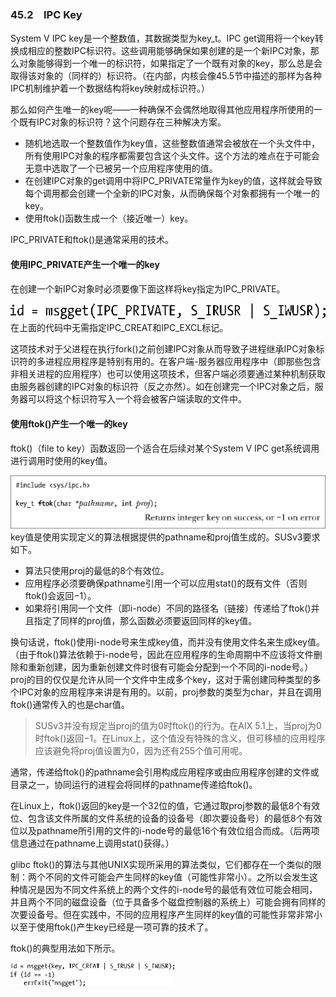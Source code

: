 ### 45.2　IPC Key

System V IPC key是一个整数值，其数据类型为key_t。IPC get调用将一个key转换成相应的整数IPC标识符。这些调用能够确保如果创建的是一个新IPC对象，那么对象能够得到一个唯一的标识符，如果指定了一个既有对象的key，那么总是会取得该对象的（同样的）标识符。（在内部，内核会像45.5节中描述的那样为各种IPC机制维护着一个数据结构将key映射成标识符。）

那么如何产生唯一的key呢——一种确保不会偶然地取得其他应用程序所使用的一个既有IPC对象的标识符？这个问题存在三种解决方案。

+ 随机地选取一个整数值作为key值，这些整数值通常会被放在一个头文件中，所有使用IPC对象的程序都需要包含这个头文件。这个方法的难点在于可能会无意中选取了一个已被另一个应用程序使用的值。
+ 在创建IPC对象的get调用中将IPC_PRIVATE常量作为key的值，这样就会导致每个调用都会创建一个全新的IPC对象，从而确保每个对象都拥有一个唯一的key。
+ 使用ftok()函数生成一个（接近唯一）key。

IPC_PRIVATE和ftok()是通常采用的技术。

#### 使用IPC_PRIVATE产生一个唯一的key

在创建一个新IPC对象时必须要像下面这样将key指定为IPC_PRIVATE。



![1163.png](../images/1163.png)
在上面的代码中无需指定IPC_CREAT和IPC_EXCL标记。

这项技术对于父进程在执行fork()之前创建IPC对象从而导致子进程继承IPC对象标识符的多进程应用程序是特别有用的。在客户端-服务器应用程序中（即那些包含非相关进程的应用程序）也可以使用这项技术，但客户端必须要通过某种机制获取由服务器创建的IPC对象的标识符（反之亦然）。如在创建完一个IPC对象之后，服务器可以将这个标识符写入一个将会被客户端读取的文件中。

#### 使用ftok()产生一个唯一的key

ftok()（file to key）函数返回一个适合在后续对某个System V IPC get系统调用进行调用时使用的key值。



![1164.png](../images/1164.png)
key值是使用实现定义的算法根据提供的pathname和proj值生成的。SUSv3要求如下。

+ 算法只使用proj的最低的8个有效位。
+ 应用程序必须要确保pathname引用一个可以应用stat()的既有文件（否则ftok()会返回−1）。
+ 如果将引用同一个文件（即i-node）不同的路径名（链接）传递给了ftok()并且指定了同样的proj值，那么函数必须要返回同样的key值。

换句话说，ftok()使用i-node号来生成key值，而并没有使用文件名来生成key值。（由于ftok()算法依赖于i-node号，因此在应用程序的生命周期中不应该将文件删除和重新创建，因为重新创建文件时很有可能会分配到一个不同的i-node号。）proj的目的仅仅是允许从同一个文件中生成多个key，这对于需创建同种类型的多个IPC对象的应用程序来讲是有用的。以前，proj参数的类型为char，并且在调用ftok()通常传入的也是char值。

> SUSv3并没有规定当proj的值为0时ftok()的行为。在AIX 5.1上，当proj为0时ftok()返回−1。在Linux上，这个值没有特殊的含义，但可移植的应用程序应该避免将proj值设置为0，因为还有255个值可用呢。

通常，传递给ftok()的pathname会引用构成应用程序或由应用程序创建的文件或目录之一，协同运行的进程会将同样的pathname传递给ftok()。

在Linux上，ftok()返回的key是一个32位的值，它通过取proj参数的最低8个有效位、包含该文件所属的文件系统的设备的设备号（即次要设备号）的最低8个有效位以及pathname所引用的文件的i-node号的最低16个有效位组合而成。（后两项信息通过在pathname上调用stat()获得。）

glibc ftok()的算法与其他UNIX实现所采用的算法类似，它们都存在一个类似的限制：两个不同的文件可能会产生同样的key值（可能性非常小）。之所以会发生这种情况是因为不同文件系统上的两个文件的i-node号的最低有效位可能会相同，并且两个不同的磁盘设备（位于具备多个磁盘控制器的系统上）可能会拥有同样的次要设备号。但在实践中，不同的应用程序产生同样的key值的可能性非常非常小以至于使用ftok()产生key已经是一项可靠的技术了。

ftok()的典型用法如下所示。

<img class="my_markdown" src="../images/1166.png" style="width: 52%" width="52%"/>

